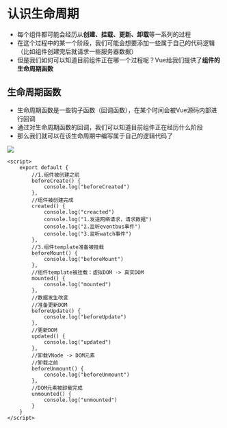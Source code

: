 # 认识生命周期

- 每个组件都可能会经历从**创建、挂载、更新、卸载**等一系列的过程
- 在这个过程中的某一个阶段，我们可能会想要添加一些属于自己的代码逻辑（比如组件创建完后就请求一些服务器数据）
- 但是我们如何可以知道目前组件正在哪一个过程呢？Vue给我们提供了**组件的生命周期函数**



## 生命周期函数

- 生命周期函数是一些钩子函数（回调函数），在某个时间会被Vue源码内部进行回调
- 通过对生命周期函数的回调，我们可以知道目前组件正在经历什么阶段
- 那么我们就可以在该生命周期中编写属于自己的逻辑代码了

<img src="C:\Users\lavender\OneDrive\桌面\Vue3笔记\img\Vue生命周期图示.png" />

```vue
<script>
    export default {
        //1.组件被创建之前
        beforeCreate() {
            console.log("beforeCreated")
        },
        //组件被创建完成
        created() {
            console.log("creacted")
            console.log("1.发送网络请求，请求数据")
            console.log("2.监听eventbus事件")
            console.log("3.监听watch事件")
        },
        //3.组件template准备被挂载
        beforeMount() {
            console.log("beforeMount")
        },
        //组件template被挂载：虚拟DOM -> 真实DOM
        mounted() {
            console.log("mounted")
        },
        //数据发生改变
        //准备更新DOM
        beforeUpdate() {
            console.log("beforeUpdate")
        },
        //更新DOM
        updated() {
            console.log("updated")
        },
        //卸载VNode -> DOM元素
        //卸载之前
        beforeUnmount() {
            console.log("beforeUnmount")
        },
        //DOM元素被卸载完成
        unmounted() {
            console.log("unmounted")
        }
    }
</script>
```

